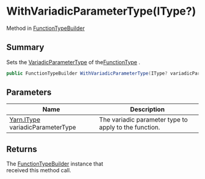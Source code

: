 # WithVariadicParameterType(IType?)

Method in [FunctionTypeBuilder](yarn.compiler.functiontypebuilder.md)

## Summary

Sets the [VariadicParameterType](yarn.functiontype.variadicparametertype.md) of the[FunctionType](yarn.compiler.functiontypebuilder.functiontype.md) .

```csharp
public FunctionTypeBuilder WithVariadicParameterType(IType? variadicParameterType)
```

## Parameters

| Name                                              | Description                                           |
| ------------------------------------------------- | ----------------------------------------------------- |
| [Yarn.IType](yarn.itype.md) variadicParameterType | The variadic parameter type to apply to the function. |

## Returns

The [FunctionTypeBuilder](yarn.compiler.functiontypebuilder.md) instance that\
received this method call.
